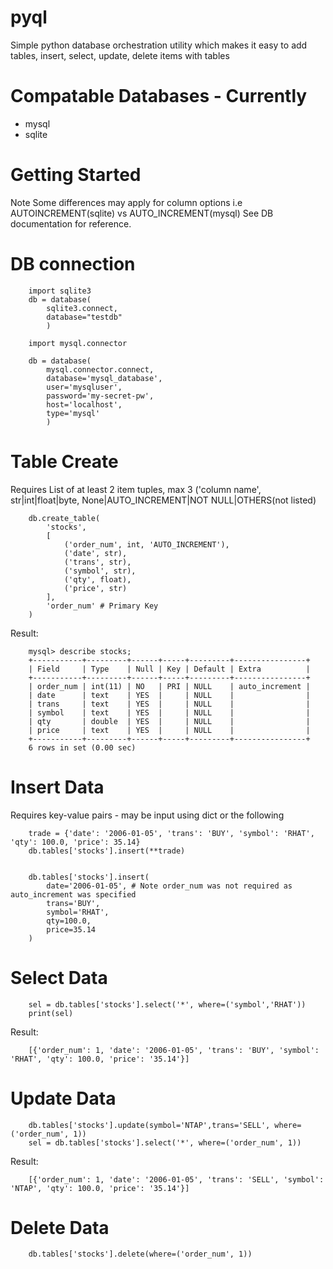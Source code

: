 # pyql

Simple python database orchestration utility which makes it easy to add tables, insert, select, update, delete items with tables

# Compatable Databases - Currently

- mysql
- sqlite

# Getting Started 

Note Some differences may apply for column options i.e AUTOINCREMENT(sqlite) vs AUTO_INCREMENT(mysql)
See DB documentation for reference.

  # DB connection

        import sqlite3
        db = database(
            sqlite3.connect, 
            database="testdb"
            )
    
        import mysql.connector

        db = database(
            mysql.connector.connect,
            database='mysql_database',
            user='mysqluser',
            password='my-secret-pw',
            host='localhost',
            type='mysql'
            )
    
   # Table Create
   Requires List of at least 2 item tuples, max 3
   ('column name', str|int|float|byte, None|AUTO_INCREMENT|NOT NULL|OTHERS(not listed)
    
        db.create_table(
            'stocks', 
            [    
                ('order_num', int, 'AUTO_INCREMENT'),
                ('date', str),
                ('trans', str),
                ('symbol', str),
                ('qty', float),
                ('price', str)
            ], 
            'order_num' # Primary Key 
        )
   Result:
    
        mysql> describe stocks;
        +-----------+---------+------+-----+---------+----------------+
        | Field     | Type    | Null | Key | Default | Extra          |
        +-----------+---------+------+-----+---------+----------------+
        | order_num | int(11) | NO   | PRI | NULL    | auto_increment |
        | date      | text    | YES  |     | NULL    |                |
        | trans     | text    | YES  |     | NULL    |                |
        | symbol    | text    | YES  |     | NULL    |                |
        | qty       | double  | YES  |     | NULL    |                |
        | price     | text    | YES  |     | NULL    |                |
        +-----------+---------+------+-----+---------+----------------+
        6 rows in set (0.00 sec)

   # Insert Data 

   Requires key-value pairs - may be input using dict or the following
    
        trade = {'date': '2006-01-05', 'trans': 'BUY', 'symbol': 'RHAT', 'qty': 100.0, 'price': 35.14}
        db.tables['stocks'].insert(**trade)
        
        
        db.tables['stocks'].insert(
            date='2006-01-05', # Note order_num was not required as auto_increment was specified
            trans='BUY',
            symbol='RHAT',
            qty=100.0,
            price=35.14
        )
        
   # Select Data
        sel = db.tables['stocks'].select('*', where=('symbol','RHAT'))
        print(sel)
    
   Result:
    
        [{'order_num': 1, 'date': '2006-01-05', 'trans': 'BUY', 'symbol': 'RHAT', 'qty': 100.0, 'price': '35.14'}]
    
   # Update Data
    
        db.tables['stocks'].update(symbol='NTAP',trans='SELL', where=('order_num', 1))
        sel = db.tables['stocks'].select('*', where=('order_num', 1))
        
   Result:
    
        [{'order_num': 1, 'date': '2006-01-05', 'trans': 'SELL', 'symbol': 'NTAP', 'qty': 100.0, 'price': '35.14'}]

   # Delete Data 

        db.tables['stocks'].delete(where=('order_num', 1))



